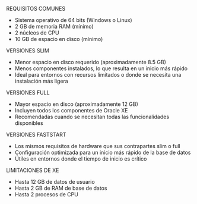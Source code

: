 REQUISITOS COMUNES
- Sistema operativo de 64 bits (Windows o Linux)
- 2 GB de memoria RAM (mínimo)
- 2 núcleos de CPU
- 10 GB de espacio en disco (mínimo)

VERSIONES SLIM
- Menor espacio en disco requerido (aproximadamente 8.5 GB)
- Menos componentes instalados, lo que resulta en un inicio más rápido
- Ideal para entornos con recursos limitados o donde se necesita una instalación más ligera

VERSIONES FULL
- Mayor espacio en disco (aproximadamente 12 GB)
- Incluyen todos los componentes de Oracle XE
- Recomendadas cuando se necesitan todas las funcionalidades disponibles

VERSIONES FASTSTART
- Los mismos requisitos de hardware que sus contrapartes slim o full
- Configuración optimizada para un inicio más rápido de la base de datos
- Útiles en entornos donde el tiempo de inicio es crítico

LIMITACIONES DE XE
- Hasta 12 GB de datos de usuario
- Hasta 2 GB de RAM de base de datos
- Hasta 2 procesos de CPU

